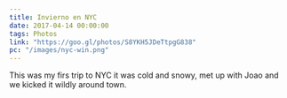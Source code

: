 ```yaml
---
title: Invierno en NYC
date: 2017-04-14 00:00:00 
tags: Photos
link: "https://goo.gl/photos/S8YKH5JDeTtpgG838"
pc: "/images/nyc-win.png"
---
```


This was my firs trip to NYC it was cold and snowy, met up with Joao and we kicked it wildly around town.

